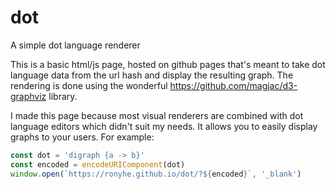 # dot
A simple dot language renderer

This is a basic html/js page, hosted on github pages that's meant to take dot language data from the url hash and display the resulting graph.
The rendering is done using the wonderful https://github.com/magjac/d3-graphviz library.

I made this page because most visual renderers are combined with dot language editors which didn't suit my needs.
It allows you to easily display graphs to your users. For example:
```javascript
const dot = 'digraph {a -> b}'
const encoded = encodeURIComponent(dot)
window.open(`https://ronyhe.github.io/dot/?${encoded}`, '_blank')
```
